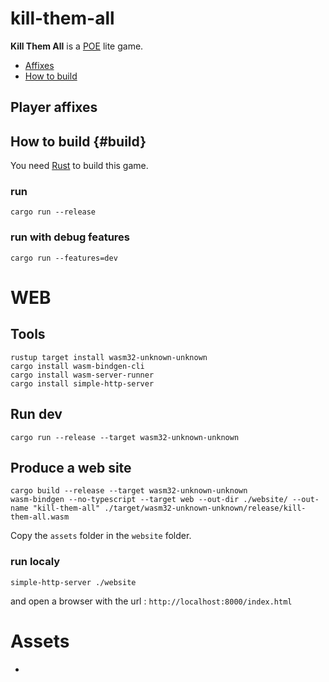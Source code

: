 # kill-them-all

**Kill Them All** is a [POE](https://www.pathofexile.com/) lite game.

- [Affixes](#affixes)
- [How to build](#build)

## Player affixes


## How to build {#build}

You need [Rust](https://www.rust-lang.org/) to build this game.

### run 
```shell
cargo run --release
```

### run with debug features
```shell
cargo run --features=dev
```

# WEB

## Tools

```shell
rustup target install wasm32-unknown-unknown
cargo install wasm-bindgen-cli
cargo install wasm-server-runner
cargo install simple-http-server
```

## Run dev

```shell
cargo run --release --target wasm32-unknown-unknown
```

## Produce a web site

```shell
cargo build --release --target wasm32-unknown-unknown
wasm-bindgen --no-typescript --target web --out-dir ./website/ --out-name "kill-them-all" ./target/wasm32-unknown-unknown/release/kill-them-all.wasm
```
Copy the `assets` folder in the `website` folder.

### run localy

```shell
simple-http-server ./website
```

and open a browser with the url : `http://localhost:8000/index.html`

# Assets

- 